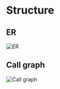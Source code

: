 # Structure

## ER

![ER](Modules/Workflow/Docs/Dev/img/er.png)

## Call graph

![Call graph](Modules/Workflow/Docs/Dev/img/workflow_execution_path.drawio.svg)